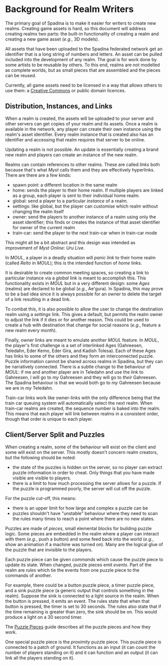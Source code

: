 # Background for Realm Writers
The primary goal of Spadina is to make it easier for writers to create new
realms. Creating game assets is hard, so this document will address creating
realms two parts: the built-in functionality of creating a realm and creating a
new game asset (_e.g._, 3D models).

All assets that have been uploaded to the Spadina federated network get an
identifier that is a long string of numbers and letters. An asset can be pulled
included into the development of any realm. The goal is for work done by some
artists to be reusable by others. To this end, realms are not modelled as
complete worlds, but as small pieces that are assembled and the pieces can be
reused.

Currently, all game assets need to be licensed in a way that allows others to
use them: a [Creative Commons](https://creativecommons.org/) or public domain
licences.

## Distribution, Instances, and Links
When a realm is created, the assets will be uploaded to your server and other
servers can get copies of your realm and its assets. Once a realm is available
in the network, any player can create their own instance using the realm's
asset identifier. Every realm instance that is created also has an identifier
and accessing that realm requires that server to be online.

Updating a realm is not possible. An update is essentially creating a brand new
realm and players can create an instance of the new realm.

Realms can contain references to other realms. These are called _links_ both
because that's what _Myst_ calls them and they are effectively hyperlinks.
There are there are a few kinds:

- spawn point: a different location in the same realm
- home: sends the player to their home realm. If multiple players are linked as a group, each player is sent to their individual home realm.
- global: send a player to a particular _instance_ of a realm.
- settings: like global, but the player can customise which realm without changing the realm itself
- owner: send the players to another instance of a realm using only the asset identifier; this finds or creates the instance of that asset identifier for owner of the current realm
- train-car: send the player to the next train-car when in train-car mode

This might all be a bit abstract and this design was intended as improvement of
_Myst Online: Uru Live_.

In _MOUL_, a player in a deadly situation will _panic link_ to their home realm
(called _Relto_ in _MOUL_); this is the intended function of _home_ links.

It is desirable to create common meeting spaces, so creating a link to
particular instance via a _global_ link is meant to accomplish this. This
functionality exists in _MOUL_ but in a very different design: some _Ages_
(realms) are declared to be global (_e.g._, Ae'gura). In Spadina, this may
prove to be a bad idea since it is always possible for an owner to delete the
target of a link resulting in a dead link.

To combat this, it is also possible to allow the user to change the destination
realm using a _settings_ link. This gives a default, but permits the realm
owner to adjust the link if it dies or for another reason. This could be used
to create a hub with destination that change for social reasons (_e.g._,
feature a new realm every month).

Finally, owner links are meant to emulate another _MOUL_ feature. In _MOUL_,
the player's first challenge is a set of interlinked Ages (Gahreesen, Teledahn,
Eder Kemo, Eder Gira, and Kadish Tolesa). Each of these Ages has links to some
of the others and they form an interconnected puzzle. Puzzle information cannot
be shared across realms in Spadina, but they can be narratively connected.
There is a subtle change to the behaviour of _MOUL_: if me and another player
are in Teledahn and use the link to Gahreesen, I will go to _my_ Gahreesen and
they will go to _their_ Gahreesen. The Spadina behaviour is that we would
both go to _my_ Gahreesen because we are in _my_ Teledahn.

Train-car links work like owner-links with the only difference being that the
train car queuing system will automatically select the next realm. When
train-car realms are created, the sequence number is baked into the realm. This
means that each player will link between realms in a consistent order, though
that order is unique to each player.

## Client/Server Split and Puzzles
When creating a realm, some of the behaviour will exist on the client and some
will exist on the server. This mostly doesn't concern realm creators, but the
following should be noted:

- the state of the puzzles is hidden on the server, so no player can extract puzzle information in order to cheat. Only things that you have made visible are visible to players.
- there is a limit to how much processing the server allows for a puzzle. If the puzzle is programmed poorly, the server will cut off the puzzle.

For the puzzle cut-off, this means:

- there is an upper limit for how large and complex a puzzle can be
- puzzles shouldn't have "unstable" behaviour where they need to scan the rules many times to reach a point where there are no new states.

Puzzles are made of _pieces_, small elemental blocks for building puzzle logic.
Some pieces are embedded in the realm where a player can interact with them
(_e.g._, push a button) and some feed back into the world (_e.g._, show an
animation if a machine was turned on). Many are the logical glue of the puzzle
that are invisible to the players.

Each puzzle piece can be given _commands_ which cause the puzzle piece to
update its state. When changed, puzzle pieces emit _events_. Part of the realm
are _rules_ which tie the events from one puzzle piece to the commands of
another.

For example, there could be a button puzzle piece, a timer puzzle piece, and a
sink puzzle piece (a generic output that controls something in the realm).
Suppose the sink is connected to a light source in the realm. When the button
is pressed, it emits an event. The rules state that when that button is
pressed, the timer is set to 30 seconds. The rules also state that if the time
remaining is greater than zero, the sink should be on. This would produce a
light on a 30 second timer.

The [Puzzle Pieces](puzzle-pieces.md) guide describes all the puzzle pieces and
how they work.

One special puzzle piece is the _proximity_ puzzle piece. This puzzle piece is
connected to a patch of ground. It functions as an input (it can count the
number of players standing on it) and it can function and an output (it can
link all the players standing on it). 
